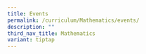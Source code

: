 ```yaml
---
title: Events
permalink: /curriculum/Mathematics/events/
description: ""
third_nav_title: Mathematics
variant: tiptap
---
```

<h3></h3>
<p></p>
<p></p>